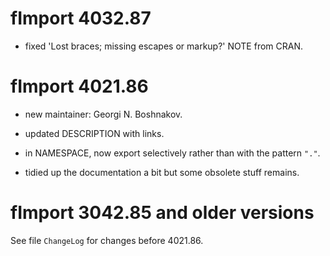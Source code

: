 # fImport 4032.87

- fixed 'Lost braces; missing escapes or markup?' NOTE from CRAN.


# fImport 4021.86

- new maintainer: Georgi N. Boshnakov.

- updated DESCRIPTION with links.

- in NAMESPACE, now export selectively rather than with the pattern `"."`.

- tidied up the documentation a bit but some obsolete stuff remains.


# fImport 3042.85 and older versions

  See file `ChangeLog` for changes before 4021.86.

